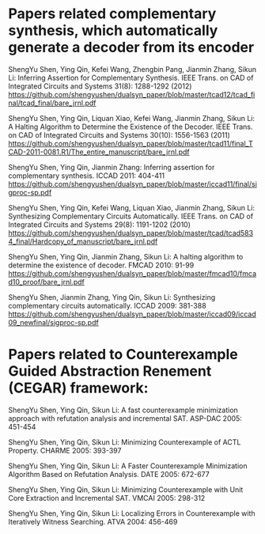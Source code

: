 Papers related complementary synthesis, which automatically generate a decoder from its encoder
==============================================================================================

ShengYu Shen, Ying Qin, Kefei Wang, Zhengbin Pang, Jianmin Zhang, Sikun Li: Inferring Assertion for Complementary Synthesis. IEEE Trans. on CAD of Integrated Circuits and Systems 31(8): 1288-1292 (2012) https://github.com/shengyushen/dualsyn_paper/blob/master/tcad12/tcad_final/tcad_final/bare_jrnl.pdf

ShengYu Shen, Ying Qin, Liquan Xiao, Kefei Wang, Jianmin Zhang, Sikun Li: A Halting Algorithm to Determine the Existence of the Decoder. IEEE Trans. on CAD of Integrated Circuits and Systems 30(10): 1556-1563 (2011) https://github.com/shengyushen/dualsyn_paper/blob/master/tcad11/final_TCAD-2011-0081.R1/The_entire_manuscript/bare_jrnl.pdf

ShengYu Shen, Ying Qin, Jianmin Zhang: Inferring assertion for complementary synthesis. ICCAD 2011: 404-411 https://github.com/shengyushen/dualsyn_paper/blob/master/iccad11/final/sigproc-sp.pdf

ShengYu Shen, Ying Qin, Kefei Wang, Liquan Xiao, Jianmin Zhang, Sikun Li: Synthesizing Complementary Circuits Automatically. IEEE Trans. on CAD of Integrated Circuits and Systems 29(8): 1191-1202 (2010) https://github.com/shengyushen/dualsyn_paper/blob/master/tcad/tcad5834_final/Hardcopy_of_manuscript/bare_jrnl.pdf

ShengYu Shen, Ying Qin, Jianmin Zhang, Sikun Li: A halting algorithm to determine the existence of decoder. FMCAD 2010: 91-99 https://github.com/shengyushen/dualsyn_paper/blob/master/fmcad10/fmcad10_proof/bare_jrnl.pdf

ShengYu Shen, Jianmin Zhang, Ying Qin, Sikun Li: Synthesizing complementary circuits automatically. ICCAD 2009: 381-388 https://github.com/shengyushen/dualsyn_paper/blob/master/iccad09/iccad09_newfinal/sigproc-sp.pdf


Papers related to Counterexample Guided Abstraction Renement (CEGAR) framework:
==============================================================================================

ShengYu Shen, Ying Qin, Sikun Li: A fast counterexample minimization approach with refutation analysis and incremental SAT. ASP-DAC 2005: 451-454

ShengYu Shen, Ying Qin, Sikun Li: Minimizing Counterexample of ACTL Property. CHARME 2005: 393-397

ShengYu Shen, Ying Qin, Sikun Li: A Faster Counterexample Minimization Algorithm Based on Refutation Analysis. DATE 2005: 672-677

ShengYu Shen, Ying Qin, Sikun Li: Minimizing Counterexample with Unit Core Extraction and Incremental SAT. VMCAI 2005: 298-312

ShengYu Shen, Ying Qin, Sikun Li: Localizing Errors in Counterexample with Iteratively Witness Searching. ATVA 2004: 456-469

